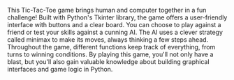 This Tic-Tac-Toe game brings human and computer together in a fun challenge! Built with Python's Tkinter library, the game offers a user-friendly interface with buttons and a clear board. You can choose to play against a friend or test your skills against a cunning AI. The AI uses a clever strategy called minimax to make its moves, always thinking a few steps ahead. Throughout the game, different functions keep track of everything, from turns to winning conditions. By playing this game, you'll not only have a blast, but you'll also gain valuable knowledge about building graphical interfaces and game logic in Python.
